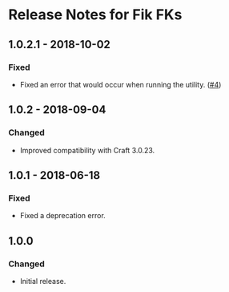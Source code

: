 # Release Notes for Fik FKs

## 1.0.2.1 - 2018-10-02

### Fixed
- Fixed an error that would occur when running the utility. ([#4](https://github.com/craftcms/fix-fks/issues/4))

## 1.0.2 - 2018-09-04

### Changed
- Improved compatibility with Craft 3.0.23.

## 1.0.1 - 2018-06-18

### Fixed
- Fixed a deprecation error.

## 1.0.0

### Changed
- Initial release.
